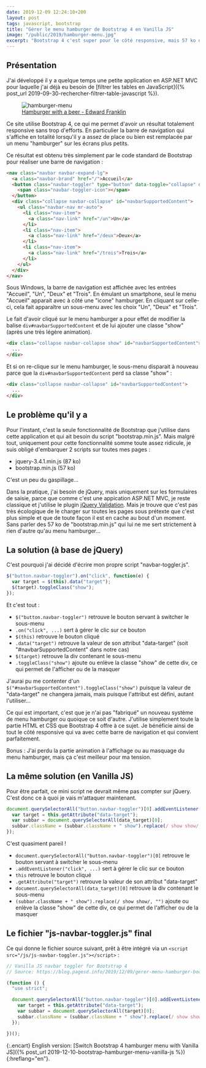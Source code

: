 ```yaml
---
date: 2019-12-09 12:24:10+200
layout: post
tags: javascript, bootstrap
title: "Gérer le menu hamburger de Bootstrap 4 en Vanilla JS"
image: "/public/2019/hamburger-menu.jpg"
excerpt: "Bootstrap 4 c'est super pour le côté responsive, mais 57 ko de JavaScript juste pour gérer le menu hamburger, c'est trop."
---
```


## Présentation

J'ai développé il y a quelque temps une petite application en ASP.NET MVC pour
laquelle j'ai déjà eu besoin de [filtrer les tables en JavaScript]({% post_url
2019-09-30-rechercher-filtrer-table-javascript %}).

<figure>
  <img src="{{ page.image }}" alt="hamburger-menu" />
  <figcaption>
    <a href="https://unsplash.com/photos/Nb_Q-M3Cdzg">Hamburger with a beer - Edward Franklin</a>
  </figcaption>
</figure>

Ce site utilise Bootstrap 4, ce qui me permet d'avoir un résultat totalement
responsive sans trop d'efforts. En particulier la barre de navigation qui
s'affiche en totalité lorsqu'il y a assez de place ou bien est remplacée par un
menu "hamburger" sur les écrans plus petits.

Ce résultat est obtenu très simplement par le code standard de Bootstrap pour
réaliser une barre de navigation :

```html
<nav class="navbar navbar-expand-lg">
  <a class="navbar-brand" href="/">Accueil</a>
  <button class="navbar-toggler" type="button" data-toggle="collapse" data-target="#navbarSupportedContent" aria-controls="navbarSupportedContent" aria-expanded="false" aria-label="Toggle navigation">
    <span class="navbar-toggler-icon"></span>
  </button>
  <div class="collapse navbar-collapse" id="navbarSupportedContent">
    <ul class="navbar-nav mr-auto">
      <li class="nav-item">
        <a class="nav-link" href="/un">Un</a>
      </li>
      <li class="nav-item">
        <a class="nav-link" href="/deux">Deux</a>
      </li>
      <li class="nav-item">
        <a class="nav-link" href="/trois">Trois</a>
      </li>
    </ul>
  </div>
</nav>
```

Sous Windows, la barre de navigation est affichée avec les entrées "Accueil",
"Un", "Deux" et "Trois". En émulant un smartphone, seul le menu "Accueil"
apparait avec à côté une "icone" hamburger. En cliquant sur celle-ci, cela fait
apparaître un sous-menu avec les choix "Un", "Deux" et "Trois".

Le fait d'avoir cliqué sur le menu hamburger a pour effet de modifier la balise
`div#navbarSupportedContent` et de lui ajouter une classe "show" (après une très
légère animation).

```html
<div class="collapse navbar-collapse show" id="navbarSupportedContent">
  ...
</div>
```

Et si on re-clique sur le menu hamburger, le sous-menu disparait à nouveau parce
que la `div#navbarSupportedContent` perd sa classe "show" :

```html
<div class="collapse navbar-collapse" id="navbarSupportedContent">
  ...
</div>
```


## Le problème qu'il y a

Pour l'instant, c'est la seule fonctionnalité de Bootstrap que j'utilise dans
cette application et qui ait besoin du script "bootstrap.min.js". Mais malgré
tout, uniquement pour cette fonctionnalité somme toute assez ridicule, je suis
obligé d'embarquer 2 scripts sur toutes mes pages :

* jquery-3.4.1.min.js (87 ko)
* bootstrap.min.js (57 ko)

C'est un peu du gaspillage...

Dans la pratique, j'ai besoin de jQuery, mais uniquement sur les formulaires de
saisie, parce que comme c'est une appication ASP.NET MVC, je reste classique et
j'utilise le plugin [jQuery Validation](https://jqueryvalidation.org/). Mais je
trouve que c'est pas très écologique de le charger sur toutes les pages sous
prétexte que c'est plus simple et que de toute façon il est en cache au bout
d'un moment. Sans parler des 57 ko de "bootstrap.min.js" qui lui ne me sert
strictement à rien d'autre qu'au menu hamburger...


## La solution (à base de jQuery)

C'est pourquoi j'ai décidé d'écrire mon propre script "navbar-toggler.js".

```javascript
$("button.navbar-toggler").on("click", function(e) {
  var target = $(this).data("target");
  $(target).toggleClass("show");
});
```

Et c'est tout :

* `$("button.navbar-toggler")` retrouve le bouton servant à switcher le sous-menu
* `.on("click", ...)` sert à gérer le clic sur ce bouton
* `$(this)` retrouve le bouton cliqué
* `.data("target")` retrouve la valeur de son attribut "data-target" (soit
"#navbarSupportedContent" dans notre cas)
* `$(target)` retrouve la div contenant le sous-menu
* `.toggleClass("show")` ajoute ou enlève la classe "show" de cette div, ce qui
permet de l'afficher ou de la masquer

J'aurai pu me contenter d'un `$("#navbarSupportedContent").toggleClass("show")`
puisque la valeur de "data-target" ne changera jamais, mais puisque l'attribut
est défini, autant l'utiliser...

Ce qui est important, c'est que je n'ai pas "fabriqué" un nouveau système de
menu hamburger ou quoique ce soit d'autre. J'utilise simplement toute la partie
HTML et CSS que Bootstrap 4 offre à ce sujet. Je bénéficie ainsi de tout le côté
responsive qui va avec cette barre de navigation et qui convient parfaitement.

Bonus : J'ai perdu la partie animation à l'affichage ou au masquage du menu
hamburger, mais ça c'est meilleur pour ma tension.


## La même solution (en Vanilla JS)

Pour être parfait, ce mini script ne devrait même pas compter sur jQuery. C'est
donc ce à quoi je vais m'attaquer maintenant.

```javascript
document.querySelectorAll("button.navbar-toggler")[0].addEventListener("click", function (event) {
  var target = this.getAttribute("data-target");
  var subbar = document.querySelectorAll(data_target)[0];
  subbar.className = (subbar.className + " show").replace(/ show show/, "");
});
```

C'est quasiment pareil !

* `document.querySelectorAll("button.navbar-toggler")[0]` retrouve le bouton
servant à switcher le sous-menu
* `.addEventListener("click", ...)` sert à gérer le clic sur ce bouton
* `this` retrouve le bouton cliqué
* `.getAttribute("target")` retrouve la valeur de son attribut "data-target"
* `document.querySelectorAll(data_target)[0]` retrouve la div contenant le sous-menu
* `(subbar.className + " show").replace(/ show show/, "")` ajoute ou enlève la
classe "show" de cette div, ce qui permet de l'afficher ou de la masquer


## Le fichier "js-navbar-toggler.js" final

Ce qui donne le fichier source suivant, prêt à être intégré via un `<script
src="/js/js-navbar-toggler.js"></script>` :

```javascript
// Vanilla JS navbar toggler for Bootstrap 4
// Source: https://blog.pagesd.info/2019/12/09/gerer-menu-hamburger-bootstrap-vanilla-js

(function () {
  "use strict";

  document.querySelectorAll("button.navbar-toggler")[0].addEventListener("click", function (event) {
    var target = this.getAttribute("data-target");
    var subbar = document.querySelectorAll(target)[0];
    subbar.className = (subbar.className + " show").replace(/ show show/, "");
  });

})();
```

{:.encart}
English version: [Switch Bootstrap 4 hamburger menu with Vanilla JS]({% post_url 2019-12-10-bootstrap-hamburger-menu-vanilla-js %}){:hreflang="en"}.
